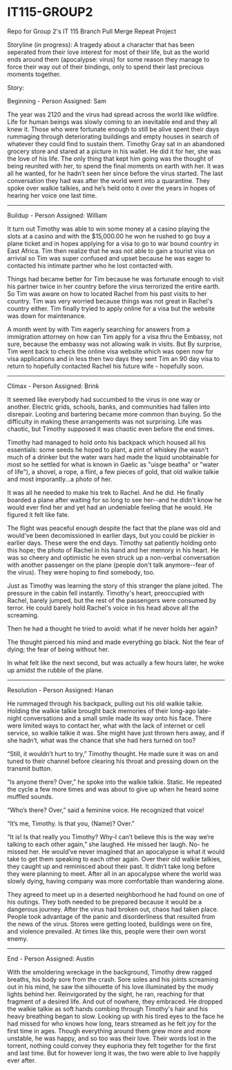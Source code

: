 # IT115-GROUP2
Repo for Group 2's IT 115 Branch Pull Merge Repeat Project

Storyline (in progress): A tragedy about a character that has been seperated from their love interest for most of their life, but as the world ends around them (apocalypse: virus) for some reason they manage to force their way out of their bindings, only to spend their last precious moments together. 

Story:

Beginning - Person Assigned: Sam  

The year was 2120 and the virus had spread across the world like wildfire. Life for human beings was slowly coming to an inevitable end and they all knew it. Those who were fortunate enough to still be alive spent their days rummaging through deteriorating buildings and empty houses in search of whatever they could find to sustain them. Timothy Gray sat in an abandoned grocery store and stared at a picture in his wallet. He did it for her, she was the love of his life. The only thing that kept him going was the thought of being reunited with her, to spend the final moments on earth with her. It was all he wanted, for he hadn’t seen her since before the virus started. The last conversation they had was after the world went into a quarantine. They spoke over walkie talkies, and he’s held onto it over the years in hopes of hearing her voice one last time.
_____________________
Buildup - Person Assigned: William    

It turn out Timothy was able to win some money at a casino playing the slots at a casino and with the $15,000.00 he won he rushed to go buy a plane ticket and in hopes applying for a visa to go to war bound country in East Africa. Tim then realize that he was not able to gain a tourist visa on arrivial so Tim was super confused and upset because he was eager to contacted his intimate partner who he lost contacted with. 

Things had became better for Tim because he was fortunate enough to visit his partner twice in her country before the virus terrorized the entire earth. So Tim was aware on how to located Rachel from his past visits to her country. Tim was very worried because things was not great in Rachel's country either.  Tim finally tryied to apply online for a visa but the website was down for maintenance. 

A month went by with Tim eagerly searching for answers from a immigration attorney on how can Tim apply for a visa thru the Embassy, not sure, because the embassy was not allowing walk in visits. But By surprise, Tim went back to check the online visa website which was open now for visa applications and in less then two days they sent Tim an 90 day visa to return to hopefully contacted Rachel his future wife - hopefully soon.


_____________________
Climax - Person Assigned:  Brink  

It seemed like everybody had succumbed to the virus in one way or another. Electric grids, schools, banks, and communities had fallen into disrepair. Looting and bartering became more common than buying. So the difficulty in making these arrangements was not surprising. Life was chaotic, but Timothy supposed it was chaotic even before the end times.

Timothy had managed to hold onto his backpack which housed all his essentials: some seeds he hoped to plant, a pint of whiskey (he wasn't much of a drinker but the water wars had made the liquid unobtainable for most so he settled for what is known in Gaelic as "uisge beatha" or "water of life"), a shovel, a rope, a flint, a few pieces of gold, that old walkie talkie and most imporantly...a photo of her. 

It was all he needed to make his trek to Rachel. And he did. He finally boarded a plane after waiting for so long to see her--and he didn't know he would ever find her and yet had an undeniable feeling that he would. He figured it felt like fate. 

The flight was peaceful enough despite the fact that the plane was old and would've been decomissioned in earlier days, but you could be pickier in earlier days. These were the end days. Timothy sat patiently holding onto this hope; the photo of Rachel in his hand and her memory in his heart. He was so cheery and optimistic he even struck up a non-verbal conversation with another passenger on the plane (people don't talk anymore--fear of the virus). They were hoping to find somebody, too. 

Just as Timothy was learning the story of this stranger the plane jolted. The pressure in the cabin fell instantly. Timothy's heart, preoccupied with Rachel, barely jumped, but the rest of the passengers were consumed by terror. He could barely hold Rachel's voice in his head above all the screaming. 

Then he had a thought he tried to avoid: what if he never holds her again?

The thought pierced his mind and made everything go black. Not the fear of dying; the fear of being without her.

In what felt like the next second, but was actually a few hours later, he woke up amidst the rubble of the plane. 
_____________________

Resolution - Person Assigned:  Hanan    

He rummaged through his backpack, pulling out his old walkie talkie. Holding the walkie talkie brought back memories of their long-ago late-night conversations and a small smile made its way onto his face. There were limited ways to contact her, what with the lack of internet or cell service, so walkie talkie it was. She might have just thrown hers away, and if she hadn’t, what was the chance that she had hers turned on too?      

“Still, it wouldn’t hurt to try,” Timothy thought. He made sure it was on and tuned to their channel before clearing his throat and pressing down on the transmit button.      

“Is anyone there? Over,” he spoke into the walkie talkie. Static. He repeated the cycle a few more times and was about to give up when he heard some muffled sounds.        

“Who’s there? Over,” said a feminine voice. He recognized that voice!       

“It’s me, Timothy. Is that you, (Name)? Over.”      

“It is! Is that really you Timothy? Why-I can’t believe this is the way we’re talking to each other again,” she laughed. He missed her laugh. No- he missed her. He would’ve never imagined that an apocalypse is what it would take to get them speaking to each other again. Over their old walkie talkies, they caught up and reminisced about their past. It didn’t take long before they were planning to meet. After all in an apocalypse where the world was slowly dying, having company was more comfortable than wandering alone.       

They agreed to meet up in a deserted neighborhood he had found on one of his outings. They both needed to be prepared because it would be a dangerous journey. After the virus had broken out, chaos had taken place. People took advantage of the panic and disorderliness that resulted from the news of the virus. Stores were getting looted, buildings were on fire, and violence prevailed. At times like this, people were their own worst enemy.    
_____________________
<!----by William: you Austin and Hanan may have shared ending together, maybe--->
End - Person Assigned: Austin  

With the smoldering wreckage in the background, Timothy drew ragged breaths, his body sore from the crash. Sore soles and his joints screaming out in his mind, he saw the silhouette of his love illuminated by the mudy lights behind her. Reinvigorated by the sight, he ran, reaching for that fragment of a desired life. And out of nowhere, they embraced. He dropped the walkie talkie as soft hands combing through Timothy's hair and his heavy breathing began to slow. Looking up with his tired eyes to the face he had missed for who knows how long, tears streamed as he felt joy for the first time in ages. Though everything around them grew more and more unstable, he was happy, and so too was their love. Their words lost in the torrent, nothing could convey they euphoria they felt together for the first and last time. But for however long it was, the two were able to live happily ever after.

